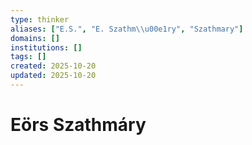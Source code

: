 ```yaml
---
type: thinker
aliases: ["E.S.", "E. Szathm\\u00e1ry", "Szathmary"]
domains: []
institutions: []
tags: []
created: 2025-10-20
updated: 2025-10-20
---
```


# Eörs Szathmáry


